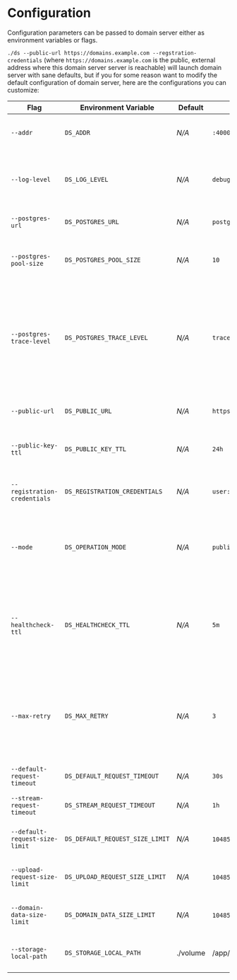 # Configuration

Configuration parameters can be passed to domain server either as environment variables or flags.

`./ds --public-url https://domains.example.com --regstration-credentials` (where `https://domains.example.com` is the public, external address where this domain server server is reachable) will launch domain server with sane defaults, but if you for some reason want to modify the default configuration of domain server, here are the configurations you can customize:

| Flag                          | Environment Variable            | Default                        | Example                            | Description                                                                                                                                                                                 |
|------------------------------|---------------------------------|--------------------------------|------------------------------------|---------------------------------------------------------------------------------------------------------------------------------------------------------------------------------------------|
| `--addr`                     | `DS_ADDR`                       | _N/A_                          | `:4000`                            | The address to listen to for requests.                                                                                                                                                      |
| `--log-level`                | `DS_LOG_LEVEL`                  | _N/A_                          | `debug`                            | The log level. One of debug, info, warn, error, fatal, panic.                                                                                                                               |
| `--postgres-url`             | `DS_POSTGRES_URL`               | _N/A_                          | `postgres://user:password@host:5432/dbname` | The URL to connect to Postgres.                                                                                                                                                             |
| `--postgres-pool-size`       | `DS_POSTGRES_POOL_SIZE`         | _N/A_                          | `10`                               | The size of the Postgres connection pool.                                                                                                                                                   |
| `--postgres-trace-level`     | `DS_POSTGRES_TRACE_LEVEL`       | _N/A_                          | `trace`                            | Set to trace, debug, or info to log all DB queries. Set to error if you only want to trace errors. [More info](https://github.com/jackc/pgx/blob/master/tracelog/tracelog.go)            |
| `--public-url`               | `DS_PUBLIC_URL`                 | _N/A_                          | `https://example.com`             | The public URL of Domain Server.                                                                                                                                                             |
| `--public-key-ttl`           | `DS_PUBLIC_KEY_TTL`             | _N/A_                          | `24h`                              | The TTL of public key cache of DDS.                                                                                                                                                         |
| `--registration-credentials` | `DS_REGISTRATION_CREDENTIALS`   | _N/A_                          | `user:password`                   | The credentials used for registration to DDS.                                                                                                                                               |
| `--mode`                     | `DS_OPERATION_MODE`             | _N/A_                          | `public`                           | Set the operation mode of the domain server. One of publc, dedicated.                                                                                                                        |
| `--healthcheck-ttl`          | `DS_HEALTHCHECK_TTL`            | _N/A_                          | `5m`                               | The elapsed time required since the last health check to trigger a new registration.                                                                                                         |
| `--max-retry`                | `DS_MAX_RETRY`                  | _N/A_                          | `3`                                | The maximum number of retries to register to DDS. Set it to -1 if you want to retry forever.                                                                                                 |
| `--default-request-timeout`  | `DS_DEFAULT_REQUEST_TIMEOUT`    | _N/A_                          | `30s`                              | The default request timeout.                                                                                                                                                                 |
| `--stream-request-timeout`   | `DS_STREAM_REQUEST_TIMEOUT`     | _N/A_                          | `1h`                               | The timeout for stream requests.                                                                                                                                                             |
| `--default-request-size-limit` | `DS_DEFAULT_REQUEST_SIZE_LIMIT` | _N/A_                        | `10485760` (10 MB)                | The default request size in bytes.                                                                                                                                                           |
| `--upload-request-size-limit`  | `DS_UPLOAD_REQUEST_SIZE_LIMIT`  | _N/A_                        | `104857600` (100 MB)              | The upload request size limit in bytes.                                                                                                                                                      |
| `--domain-data-size-limit`   | `DS_DOMAIN_DATA_SIZE_LIMIT`     | _N/A_                          | `10485760` (10 MB)                | The domain data size limit in bytes.                                                                                                                                                         |
| `--storage-local-path` | `DS_STORAGE_LOCAL_PATH` | ./volume | /app/data/domain-data | Where to save domain data |
